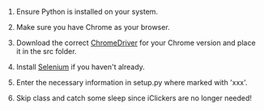 1. Ensure Python is installed on your system.

2. Make sure you have Chrome as your browser.

3. Download the correct [ChromeDriver](https://developer.chrome.com/docs/chromedriver/downloads) for your Chrome version and place it in the src folder.

4. Install [Selenium](https://www.selenium.dev/documentation/webdriver/getting_started/install_library/) if you haven't already.

5. Enter the necessary information in setup.py where marked with 'xxx'.

6. Skip class and catch some sleep since iClickers are no longer needed!

